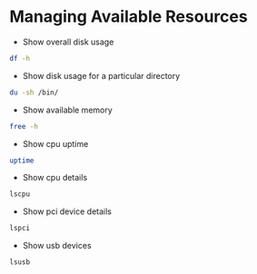 # Managing Available Resources

- Show overall disk usage
```bash
df -h
```

- Show disk usage for a particular directory
```bash
du -sh /bin/
```

- Show available memory
```bash
free -h
```

- Show cpu uptime
```bash
uptime
```

- Show cpu details
```bash
lscpu
```

- Show pci device details
```bash
lspci
```

- Show usb devices
```bash
lsusb
```
